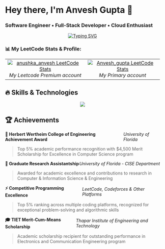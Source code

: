 # Hey there, I'm Anvesh Gupta 👋

### Software Engineer • Full-Stack Developer • Cloud Enthusiast

<div align="center">

[![Typing SVG](https://readme-typing-svg.herokuapp.com?font=Fira+Code&size=30&duration=3000&pause=1000&color=F85D7F&center=true&vCenter=true&width=600&lines=Full-Stack+Developer;Cloud+Solutions+Architect;Mobile+App+Developer;Problem+Solver)](https://git.io/typing-svg)

</div>
 


### 📊 My LeetCode Stats & Profile:

<table>
  <tr>
       <td align="center">
      <a href="https://leetcode.com/anushka_anvesh">
        <img src="https://leetcard.jacoblin.cool/anushka_anvesh" alt="anushka_anvesh LeetCode Stats" />
      </a>
      <br/>
      <em>My Leetcode Premium account </em>
    </td>
     <td align="center">
      <a href="https://leetcode.com/Anvesh_gupta">
        <img src="https://leetcard.jacoblin.cool/Anvesh_gupta" alt="Anvesh_gupta LeetCode Stats" />
      </a>
      <br/>
      <em>My Primary account</em>
    </td>
  </tr>
</table>

## 🔥 Skills & Technologies

<p align="center">
  <img src="https://skillicons.dev/icons?i=js,ts,angular,react,nodejs,python,java,flutter,docker,aws,azure,mongodb,postgres" />
</p>

## 🏆 Achievements

<div style="display: flex; justify-content: space-between; align-items: center;">
<strong>🥇 Herbert Wertheim College of Engineering Achievement Award</strong>
<em>University of Florida</em>
</div>

> Top 5% academic performance recognition with $4,500 Merit Scholarship for Excellence in Computer Science program

<div style="display: flex; justify-content: space-between; align-items: center;">
<strong>🧠 Graduate Research Assistantship</strong>
<em>University of Florida - CISE Department</em>
</div>

> Awarded for academic excellence and contributions to research in Computer & Information Science & Engineering

<div style="display: flex; justify-content: space-between; align-items: center;">
<strong>⚡ Competitive Programming Excellence</strong>
<em>LeetCode, Codeforces & Other Platforms</em>
</div>

> Top 5% ranking across multiple coding platforms, recognized for exceptional problem-solving and algorithmic skills

<div style="display: flex; justify-content: space-between; align-items: center;">
<strong>🎓 TIET Merit-Cum-Means Scholarship</strong>
<em>Thapar Institute of Engineering and Technology</em>
</div>

> Academic scholarship recipient for outstanding performance in Electronics and Communication Engineering program








